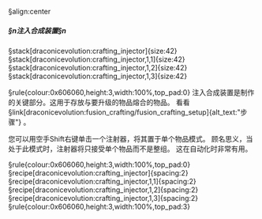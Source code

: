 §align:center
##### §n注入合成装置§n

§stack[draconicevolution:crafting_injector]{size:42} §stack[draconicevolution:crafting_injector,1,1]{size:42} §stack[draconicevolution:crafting_injector,1,2]{size:42} §stack[draconicevolution:crafting_injector,1,3]{size:42}

§rule{colour:0x606060,height:3,width:100%,top_pad:0}
注入合成装置是制作的关键部分。这用于存放与要升级的物品熔合的物品。 看看 §link[draconicevolution:fusion_crafting/fusion_crafting_setup]{alt_text:"步骤"} 。

您可以用空手Shift右键单击一个注射器，将其置于单个物品模式。 顾名思义，当处于此模式时，注射器将只接受单个物品而不是整组。 这在自动化时非常有用。

§rule{colour:0x606060,height:3,width:100%,top_pad:0}
§recipe[draconicevolution:crafting_injector]{spacing:2} §recipe[draconicevolution:crafting_injector,1,1]{spacing:2} §recipe[draconicevolution:crafting_injector,1,2]{spacing:2} §recipe[draconicevolution:crafting_injector,1,3]{spacing:2}
§rule{colour:0x606060,height:3,width:100%,top_pad:3}